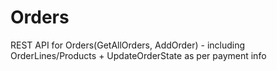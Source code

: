 # Orders
REST API for Orders(GetAllOrders, AddOrder) - including OrderLines/Products + UpdateOrderState as per payment info 
